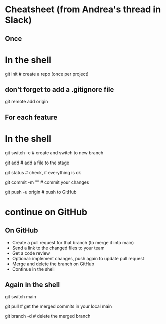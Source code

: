 # Cheatsheet (from Andrea's thread in Slack)

## Once

# In the shell

git init # create a repo (once per project)

## don't forget to add a .gitignore file

git remote add origin <ssh-path-to-github>

## For each feature

# In the shell

git switch -c <branchname> # create and switch to new branch

git add <file> # add a file to the stage

git status # check, if everything is ok

git commit -m "<message>" # commit your changes

git push -u origin <branchname> # push to GitHub

# continue on GitHub

## On GitHub

- Create a pull request for that branch (to merge it into main)
- Send a link to the changed files to your team
- Get a code review
- Optional: implement changes, push again to update pull request
- Merge and delete the branch on GitHub
- Continue in the shell

## Again in the shell

git switch main

git pull # get the merged commits in your local main

git branch -d <oldbranchname> # delete the merged branch
